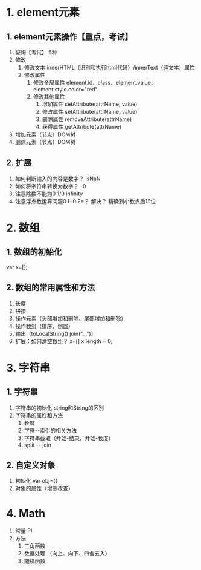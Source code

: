 # 1. element元素
## 1. element元素操作【重点，考试】
1. 查询【考试】 6种
2. 修改
	1. 修改文本 innerHTML（识别和执行html代码）/innerText（纯文本）属性
	2. 修改属性
		1. 修改全局属性 element.id、class、element.value、element.style.color="red"
		2. 修改其他属性
			1. 增加属性  setAttribute(attrName, value)
			2. 修改属性  setAttribute(attrName, value)
			3. 删除属性  removeAttribute(attrName)
			4. 获得属性  getAttribute(attrName)
3. 增加元素（节点）DOM树
4. 删除元素（节点）DOM树

## 2. 扩展
1. 如何判断输入的内容是数字？ isNaN
2. 如何将字符串转换为数字？ -0
3. 注意除数不能为0  1/0 infinity
4. 注意浮点数运算问题0.1+0.2=？ 解决？ 精确到小数点后15位

# 2. 数组
## 1. 数组的初始化
var x=[];
## 2. 数组的常用属性和方法
1. 长度
2. 拼接
3. 操作元素（头部增加和删除、尾部增加和删除）
4. 操作数组（排序、倒置）
5. 输出（toLocalString() join("...")）
6. 扩展：如何清空数组？ x=[] x.length = 0;

# 3. 字符串
## 1. 字符串
1. 字符串的初始化 string和String的区别
2. 字符串的属性和方法
	1. 长度
	2. 字符--索引的相关方法
	3. 字符串截取（开始-结束，开始-长度）
	4. split -- join
## 2. 自定义对象
1. 初始化 var obj={}
2. 对象的属性（增删改查）

# 4. Math
1. 常量 PI
2. 方法
	1. 三角函数
	2. 数据处理 （向上、向下、四舍五入）
	3. 随机函数
